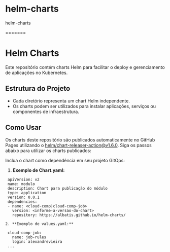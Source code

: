 # helm-charts
helm-charts

=======
# Helm Charts

Este repositório contém charts Helm para facilitar o deploy e gerenciamento de aplicações no Kubernetes.

## Estrutura do Projeto

- Cada diretório representa um chart Helm independente.
- Os charts podem ser utilizados para instalar aplicações, serviços ou componentes de infraestrutura.


## Como Usar

Os charts deste repositório são publicados automaticamente no GitHub Pages utilizando o [helm/chart-releaser-action@v1.6.0](https://github.com/helm/chart-releaser-action). Siga os passos abaixo para utilizar os charts publicados:

Inclua o chart como dependência em seu projeto GitOps:
   
   1. **Exemplo de Chart.yaml:**
   ```
    apiVersion: v2
    name: modulo
    description: Chart para publicação do módulo
    type: application
    version: 0.0.1
    dependencies:
    - name: <cloud-comp|cloud-comp-job>
      version: <informe-a-versao-do-chart>
      repository: https://albatis.github.io/helm-charts/
   ```
    
    2. **Exemplo de values.yaml:**
   ```
    cloud-comp-job:
      name: job-rules
      login: alexandrevieira
    ...
   ```
